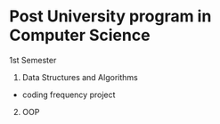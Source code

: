 # Post University program in Computer Science

1st Semester

1. Data Structures and Algorithms 
- coding frequency project

2. OOP 

